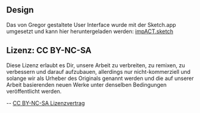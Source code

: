 ## Design
Das von Gregor gestaltete  User Interface wurde mit der Sketch.app umgesetzt und kann hier heruntergeladen werden: [impACT.sketch](http://www.ranftdesign.de/SPDHack/impACT.sketch)

## Lizenz: CC BY-NC-SA
Diese Lizenz erlaubt es Dir, unsere Arbeit zu verbreiten, zu remixen, zu verbessern und darauf aufzubauen, allerdings nur nicht-kommerziell und solange wir als Urheber des Originals genannt werden und die auf unserer Arbeit basierenden neuen Werke unter denselben Bedingungen veröffentlicht werden.

--
[CC BY-NC-SA Lizenzvertrag](https://creativecommons.org/licenses/by-nc-sa/4.0/legalcode)
